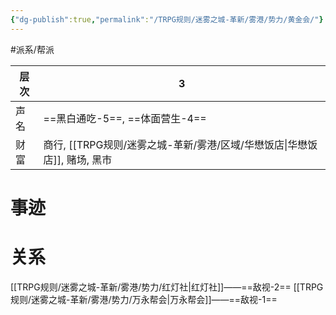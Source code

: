 ```yaml
---
{"dg-publish":true,"permalink":"/TRPG规则/迷雾之城-革新/雾港/势力/黄金会/"}
---
```


#派系/帮派 

| 层次  | 3                      |
| --- | ---------------------- |
| 声名  | ==黑白通吃-5==, ==体面营生-4== |
| 财富  | 商行, [[TRPG规则/迷雾之城-革新/雾港/区域/华懋饭店\|华懋饭店]], 赌场, 黑市   |
# 事迹
# 关系
[[TRPG规则/迷雾之城-革新/雾港/势力/红灯社\|红灯社]]——==敌视-2==
[[TRPG规则/迷雾之城-革新/雾港/势力/万永帮会\|万永帮会]]——==敌视-1==